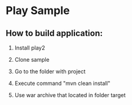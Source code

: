 # Play Sample

## How to build application:

1) Install play2

2) Clone sample

3) Go to the folder with project

4) Execute command "mvn clean install"

5) Use war archive that located in folder target